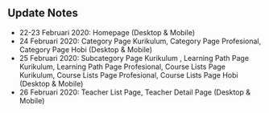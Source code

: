 ## Update Notes
- 22-23 Februari 2020: Homepage (Desktop & Mobile)
- 24 Februari 2020: Category Page Kurikulum, Category Page Profesional, Category Page Hobi (Desktop & Mobile)
- 25 Februari 2020: Subcategory Page Kurikulum , Learning Path Page Kurikulum, Learning Path Page Profesional, Course Lists Page Kurikulum, Course Lists Page Profesional, Course Lists Page Hobi (Desktop & Mobile)
- 26 Februari 2020: Teacher List Page, Teacher Detail Page (Desktop & Mobile)